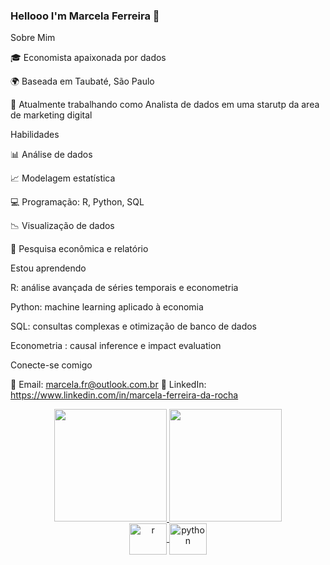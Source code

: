 ### Hellooo I'm Marcela Ferreira 👋



Sobre Mim

🎓 Economista apaixonada por dados 

🌍 Baseada em Taubaté, São Paulo

💼 Atualmente trabalhando como Analista de dados em uma starutp da area de marketing digital

Habilidades

📊 Análise de dados

📈 Modelagem estatística

💻 Programação: R, Python, SQL

📉 Visualização de dados

📑 Pesquisa econômica e relatório

Estou aprendendo

R: análise avançada de séries temporais e econometria

Python: machine learning aplicado à economia

SQL: consultas complexas e otimização de banco de dados

Econometria : causal inference e impact evaluation

Conecte-se comigo

📧 Email: marcela.fr@outlook.com.br
🔗 LinkedIn: https://www.linkedin.com/in/marcela-ferreira-da-rocha

<div align="center">
  <a href="https://github.com/MarcelaFerreiraR">
  <img height="180em" src="https://github-readme-stats.vercel.app/api?username=MarcelaFerreiraR&show_icons=true&theme=synthwave&include_all_commits=true&count_private=true"/>
  <img height="180em" src="https://github-readme-stats.vercel.app/api/top-langs/?username=MarcelaFerreiraR&layout=compact&langs_count=7&theme=synthwave"/>

<div>

<img align="center" alt="r" height="50" width="60" src="https://cdn.jsdelivr.net/gh/devicons/devicon/icons/r/r-original.svg" />
<img align="center" alt="python" height="50" width="60" src="https://cdn.jsdelivr.net/gh/devicons/devicon/icons/python/python-original.svg" />
